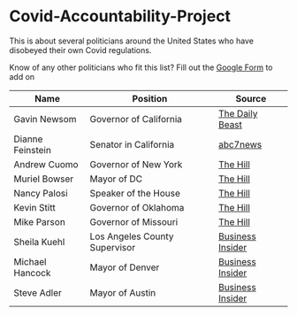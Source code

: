 # Covid-Accountability-Project
This is about several politicians around the United States who have disobeyed their own Covid regulations. 

Know of any other politicians who fit this list? Fill out the [Google Form](https://docs.google.com/forms/d/e/1FAIpQLSdDaAxkWCeZDl47P7jcBLRItIRbQS55YiZaUd9A51Xd4Wk-Tg/viewform?usp=sf_link) to add on

| Name | Position | Source |
| --- | --- | --- | 
| Gavin Newsom | Governor of California | [The Daily Beast](https://www.thedailybeast.com/california-governor-gavin-newsom-is-the-face-of-privileged-liberal-hypocrisy) |
| Dianne Feinstein | Senator in California | [abc7news](https://abc7news.com/dianne-feinstein-viral-video-facemasks-coronavirus/8052416/) |
| Andrew Cuomo | Governor of New York | [The Hill](https://thehill.com/homenews/state-watch/527465-governors-take-heat-for-violating-their-own-coronavirus-restrictions) |
| Muriel Bowser | Mayor of DC | [The Hill](https://thehill.com/homenews/state-watch/527465-governors-take-heat-for-violating-their-own-coronavirus-restrictions) |
| Nancy Palosi | Speaker of the House | [The Hill](https://thehill.com/homenews/state-watch/527465-governors-take-heat-for-violating-their-own-coronavirus-restrictions) |
| Kevin Stitt | Governor of Oklahoma | [The Hill](https://thehill.com/homenews/state-watch/527465-governors-take-heat-for-violating-their-own-coronavirus-restrictions) |
| Mike Parson | Governor of Missouri | [The Hill](https://thehill.com/homenews/state-watch/527465-governors-take-heat-for-violating-their-own-coronavirus-restrictions) |
| Sheila Kuehl | Los Angeles County Supervisor | [Business Insider](https://www.businessinsider.com/democratic-politicians-who-violated-covid-19-rules-guidance-list-2020-12) |
| Michael Hancock | Mayor of Denver | [Business Insider](https://www.businessinsider.com/democratic-politicians-who-violated-covid-19-rules-guidance-list-2020-12) |
| Steve Adler | Mayor of Austin | [Business Insider](https://www.businessinsider.com/democratic-politicians-who-violated-covid-19-rules-guidance-list-2020-12) |
